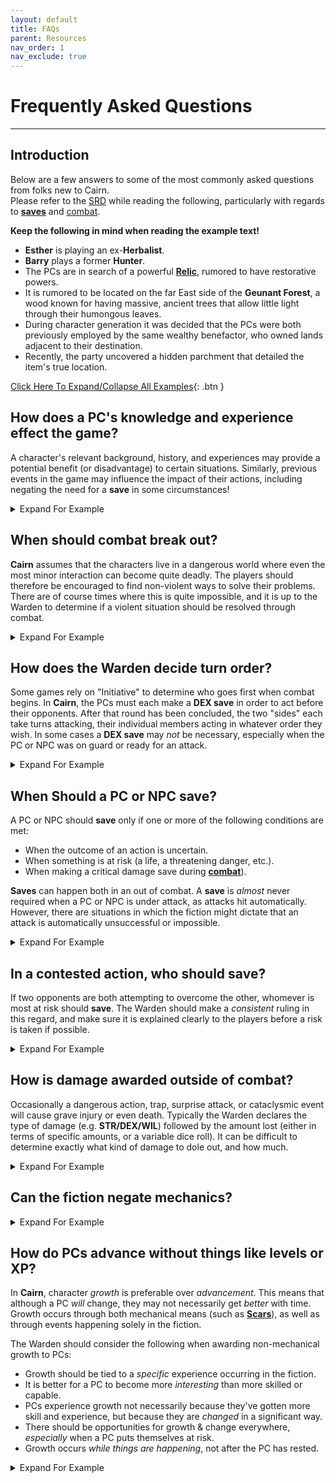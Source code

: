 ```yaml
---
layout: default
title: FAQs
parent: Resources
nav_order: 1
nav_exclude: true
---
```


# Frequently Asked Questions
---

## Introduction
Below are a few answers to some of the most commonly asked questions from folks new to Cairn.  
Please refer to the [SRD](/cairn-srd/) while reading the following, particularly with regards to [**saves**](/cairn-srd/#saves) and [combat](/cairn-srd/#combat).

**Keep the following in mind when reading the example text!**  
- **Esther** is playing an ex-**Herbalist**.
- **Barry** plays a former **Hunter**.
- The PCs are in search of a powerful [**Relic**](/cairn-srd/#relics), rumored to have restorative powers.
- It is rumored to be located on the far East side of the **Geunant Forest**, a wood known for having massive, ancient trees that allow little light through their humongous leaves.
- During character generation it was decided that the PCs were both previously employed by the same wealthy benefactor, who owned lands adjacent to their destination.
- Recently, the party uncovered a hidden parchment that detailed the item's true location.

<a href='#/' id='expAll' class='exp'>Click Here To Expand/Collapse All Examples</a>{: .btn }

## How does a PC's knowledge and experience effect the game?
A character's relevant background, history, and experiences may provide a potential benefit (or disadvantage) to certain situations. Similarly, previous events in the game may influence the impact of their actions, including negating the need for a **save** in some circumstances!

<details markdown="block">
  <summary>
Expand For Example
 </summary>

 **Warden**: _"You've spent the better part of the morning cutting your way through the **Geunant Forest**, chopping past hanging vines and waist-high brambles. It is very easy to get lost here among the surrounding underbrush. To make matters worse the Sun is completely obscured by the thick overhead branches."_

 **Barry**: _"Does my **Hunter** background help at all?"_

 **Warden:** _"Yes, though you have to stop every few minutes to survey your surroundings; progress is slow-going as a result. You continue heading East towards your destination."_

 **Warden:** _"After a few hours you exit into a small clearing in the wood, perfect for a short break. On the other end of the clearing is a small, visible path heading East. The entrance to the path is blocked by a large flowering plant sitting in a solitary sunbeam; it drips a green ichor from open, blue pods."_

 **Esther**: _"As a former **Herbalist**, do I recognize this plant?"_

 **Warden**: _"Yes. You also knows that it is probably overgrown on account of the sunbeam drenching it in natural light."_

**Esther**: _"What do the colors tell me about the plant? Is it poisonous? What about the green ichor?"_

**Warden**: _"You observe all these things, and reckon that yes it is very likely poisonous, as the petals closely resemble that of Wolfsbane."_

 **Barry**: _"All right, here's the plan: I'll climb up one of these trees above the plant and drape my blanket over it, blocking the sunlight. Hopefully that'll make the pods close up!"_

 **What if none of the PCs had any relevant experience or expertise?**
 - Had there been no PC with the **Herbalist** background, the Warden would likely have declared the PCs ignorant of the plant's properties, and (hopefully) the players would try to learn more by asking questions and experimentation.
 - If a PC had a _tangential_ background (like the **Hunter**) the Warden could let the [Fates decide](/cairn-srd/#die-of-fate) and roll 1d6. The higher the roll, the more likely the PC would know something relevant or useful.

</details>

## When should combat break out?
**Cairn** assumes that the characters live in a dangerous world where even the most minor interaction can become quite deadly. The players should therefore be encouraged to find non-violent ways to solve their problems. There are of course times where this is quite impossible, and it is up to the Warden to determine if a violent situation should be resolved through combat.

<details markdown="block">
  <summary>
Expand For Example
 </summary>

 **Warden**: _"By late afternoon you finally break through the forest boundary. Spilling out of the treeline, you nearly step into a deep chasm splitting the forest in two. Finally, you have arrived at the **God-Slip**, a seemingly endless ravine with no bridge crossing it. Judging by the sheer rock walls on either side, climbing down would be extremely dangerous. Unfortunately, your quarry is likely located just across, where the cliffs meet the edge of the world. There is a small clearing nearby where you could set up camp, shrouded by a humongous Oak tree planted close to the chasm."_

 **Esther**: _"I think we should make camp before moving out. If we have to climb into or around this chasm, I'd rather have the light on our side!"_

 **Barry**: _"Definitely. I wonder what the safest way to do it would be? Backs against the ravine?"_

 **Warden**: _"Yes, unless of course something comes out of it!" Who's on first watch, by the way?"_

 **Esther**: _"I'll take first shift._"

  **Warden**: _"You make camp and eat one of your rations. Halfway through the first shift, you hear a snapping of twigs coming from just to the West of the campsite, back towards the **Geunant Forest**. What do you do?"_

  **Esther**: _"I'd like to kick my comrade awake so I'm not alone in this, quietly nodding my head towards the direction of the noise and making the symbol for silence."_

  **Warden**: _"You do that, and he sits up just as a pair of horrid red eyes become visible behind the underbrush._"

  **Barry**: _"What do we know about the creatures here?"_

  **Warden**: _"You know that whatever creatures may be stalking this forest at night are very likely dangerous. You will likely not have time to chat with whatever is about to come out of there."_

  **Esther**: _"I'm prepared to fight, then. I stand up and draw my sword, ready for whatever comes."_

</details>

## How does the Warden decide turn order?
Some games rely on "Initiative" to determine who goes first when combat begins. In **Cairn**, the PCs must each make a **DEX save** in order to act before their opponents. After that round has been concluded, the two "sides" each take turns attacking, their individual members acting in whatever order they wish. In some cases a **DEX save** may _not_ be necessary, especially when the PC or NPC was on guard or ready for an attack.

<details markdown="block">
  <summary>
Expand For Example
 </summary>

 **Warden**: _"An Elk-like creature with glowing-red eyes explodes from the darkness of the wood opposite the party's campsite. A sea of mist flows off the creature's body as it runs directly at you, **Barry**. **Esther** was at the ready, so she gets to go first."_

 **Barry**: _"What about me?"_

 **Warden**: _"You'll need to make a **DEX save** to see if you are able to ready yourself in time to react before the creature."_

 **Barry**: _"I rolled 1d20, and the result is a 17. Ouch."_

 **Warden**: _"Yes, that's a fail. **Esther** will go first, then the creature, and finally **Barry**. After that you both will go again in any order you wish, then the creature, and so on."_

</details>

## When Should a PC or NPC **save**?
A PC or NPC should **save** only if one or more of the following conditions are met:
- When the outcome of an action is uncertain.
- When something is at risk (a life, a threatening danger, etc.).
- When making a critical damage save during [**combat**](/cairn-srd/#critical-damage)).

**Saves** can happen both in an out of combat. A **save** is _almost_ never required when a PC or NPC is under attack, as attacks hit automatically. However, there are situations in which the fiction might dictate that an attack is automatically unsuccessful or impossible.

<details markdown="block">
  <summary>
Expand For Example
 </summary>

 **Esther**: _"Do we know anything about this creature?"_

 **Warden**: _"Yes - it's a [**Blood Elk**](/monsters/blood-elk/), which is a sort of killer deer born from great greed or envy. They are pretty powerful, from what you've heard."_

 **Esther**: _"Spooky! In that case, I want to use my action to help drag my comrade out of the way, maybe towards that Oak tree you mentioned earlier."_

 **Warden**: _"You were already standing and ready to go, so I'm going to rule that this just happens, too quickly for the creature to change its trajectory. You manage to pull **Barry** just to the East of the now-trampled campsite, close to the Oak tree located just steps away from the **God-Slip**. Now, it's the **Blood Elk's** turn. It plows through the space **Barry** once occupied, wrecking the campfire. It swings wildly around, nearly careening off the cliff-face in the process. It's eyes glow a hateful violet as it turns back towards the both of you. **Barry**, it's your turn. You should note that you have only your hip-knife for combat, as everything else is still back at the camp. Worse, the darkness has impeded your ability to see more than its flaming red eyes. Use 1d4 when rolling damage."_

 **Barry**: _"Screaming, I launch my dagger straight at the creature. I roll 1d4 and the result is a 1."_

 **Warden**: _"The knife flies expertly from your hand, slicing through the misty air just above the creature, landing a few feet behind it. The beast whinnies in anger, then crouches as it prepares to charge again. It's your side's turn now. Go in any order."_

 **Esther**: _"I have an idea: the creature previously charged at **Barry**, right? So it seems reasonable that it would do so again. What if I tossed one end of my rope to **Barry**, and then looped it to a nearby tree? Then if it comes close enough try and trample him again, he could just... leap off the cliff? Holding the rope for support, of course."_

 **Barry**: _"Uh... That sounds like a plan, I guess. Yes, let's do it!"_

 **Why didn't Barry need to save in order to successfully wrap the rope around the tree?**  
 On a turn, a PC can attempt any action; a **save** is only required if one of the conditions listed above are met. It seemed reasonable that **Barry** would be able to make a mad dash around the tree (which was only a few feet away) with the rope without much danger. Had he tried to run close to the **Blood Elk** or done something equally uncertain or dangerous, he would have been required to **save**.

</details>

## In a contested action, who should save?
If two opponents are both attempting to overcome the other, whomever is most at risk should **save**. The Warden should make a _consistent_ ruling in this regard, and make sure it is explained clearly to the players before a risk is taken if possible.

 <details markdown="block">
   <summary>
 Expand For Example
  </summary>

  **Warden**: _"**Esther**, you toss one end of your rope to **Barry**, who quickly loops the rope around the Oak tree, then rushes towards the cliff-face on the other side, screaming at the creature to charge at him. **Esther** takes point as a sort of ballast in case he falls. **Barry**, as you are in position to react, I'm going to allow you a sort of out of combat reaction."_

  **Barry**: _"All right, if it comes near me I'd like to stand near the cliff edge, ready to leap out of the way."_

  **Warden**: _"Understood. It is now the **Blood Elk's** turn, and obviously it's still very angry at you, **Barry**. Raising its devilish hooves, the beast charges towards you once again. You leap off the cliff at the last second, holding onto the rope with all your might. The **Blood Elk** attempts to halt its attack the moment it sees its target falling. It makes a **DEX save** to see if it can successfully stop. Ack, it rolled a 20, and goes tumbling off the cliff and into the vast dark below."_

  **Why didn't the Blood Elk make an attack roll, as the combat rules imply?**
  The attack was considered possible, but very dangerous as well. Had the creature used a ranged attack or was a trained melee attacker it would have been far less risky to attack **Barry**. Unfortunately it was a beast, and only capable of running people down with its sharp hooves.

  **Why did the Blood Elk make the save instead of Barry, who was also at risk?**  
  In this example, the **Blood Elk** was far more at risk than its human opponent, because:   
  - As an enthralled beast, it was likely not capable of creative thinking or advanced problem solving.
  - One of its primary features is its relative bulk and speed, and it is likely that these properties would make a sudden stop quite difficult.
  - Accordingly, there were no situational or mechanical benefits that could provide any advantage to the **Blood Elk** in this scenario.

  Conversely, **Barry** was the least at risk of the two:
  - As a former hunter, he had already firmly established his ability to do things of this nature.
  - **Esther** had tied the rope around a tree, using herself as a ballast. This provided a clear *situational* advantage.

  If **Barry** had been injured or had less time to prepare, it would be conceivable to ask for a **STR save** to see if he could hold on to the rope.

</details>

## How is damage awarded outside of combat?
Occasionally a dangerous action, trap, surprise attack, or cataclysmic event will cause grave injury or even death. Typically the Warden declares the type of damage (e.g. **STR/DEX/WIL**) followed by the amount lost (either in terms of specific amounts, or a variable dice roll). It can be difficult to determine exactly what kind of damage to dole out, and how much.  

<details markdown="block">
  <summary>
Expand For Example
 </summary>

 **Warden**: "_After your encounter with the **Blood Elk**, you return to camp and try to catch as much sleep as they can. By daybreak both of you are awake and ready to continue on your journey."_

 **Esther**: _"Right. The question is, how do we cross the **God-Slip**? Are there any bridges at our level?"_

 **Warden**: _"Not that you can see. In the far North a copse of trees hugs the ravine and partially blocks your way; you'd need to explore a bit to see past them.  A few hundred meters South however you can see a small shelf jutting out from inside the ravine, probably fifty feet down. It makes a sort of "L" shape, getting pretty close to the other side. It might require a little work to shimmy onto, but it seems doable."_

 **Barry**: _"I say, let's go for the shelf. Still go that rope? I have some pitons."_

 **Esther**: _"Yeah, I don't see a better way across. Let's go."_

 **Warden**: _"After a half hour's walk along the ravine, you finally arrive at a spot just above the shelf. Deep within the chasm you can see a blanket of early morning fog, and just beneath it the glitter of rushing water."_

 **Barry**: _"Are there any large stones near the edge? I'd like to hammer a piton into it, then loop our rope through. I can lower myself safely into the ravine and onto the shelf."_

 **Warden**: _"You find a large stone along the edge and hammer the piton into it."_

 **Barry**: _"Great, I lower myself down. **Esther** will follow, I assume."_

 **Warden**: _"Carefully planting your feet on the shelf, you test the rope and call up to **Esther**, who climbs down. After she has arrived safely on the shelf, you survey your surroundings. The shelf appears to zigzag down the inside of the ravine, nearly to the bottom. The sound of rushing water below fills the ravine. Do you leave the rope behind for the return journey?"_

 **Esther**: _"Unfortunately, yes. I'm also going to mark our location on my map. Who knows if it'll make a difference, but just in case... OK, let's get out of here."_

 **Warden**: _"You move carefully along the shelf, digging your fingers into the cliff-face for safety. After an arduous fifteen minutes, you finally arrive at a small waterfall blocking the path forward. Icy water flows down the slippery rock surface and into a small basin below. The rock wall is slick with moss here, and you will likely slip if you try to step through. What do you do?"_

 **Barry**: _"Is there another way forward?"_

 **Warden**: _"Not from what you can tell. You could try and climb down, but it is quite dark and likely even more dangerous."_

 **Barry**: _"OK, I think I'll try my luck with the waterfall, thank you. **Esther**, can you grab onto bag as I step through?"_

 **Esther**: _"And have you take me with you? No thanks!"_

 **Warden**: _"You'll have to make a **DEX save** to see if you can cross over the slick surface without slipping."_

 **Barry**: _"I rolled a 14, a fail. Damn."_

 **Warden**: _"You slip and tumble down the waterfall and into the water-filled basin below. You loses 1d4 STR damage, and one item from your pack is also knocked loose. I'm going to roll a Fate die... hey, a lucky 5! OK, you get to choose what falls out."_

**Which Ability should non-combat damage impact?**
- If the injury affects their physical strength or health, subtract from **STR**. _This does not trigger a **critical damage save**_. **STR** is a reflection of a PC's health, and should reflect that in subtle but interesting ways: perhaps requiring a **save** where none would have been necessary before.
- If the injury impacts their ability to move, react quickly, or their fine motor skills, subtract from **DEX**. This frequently is paired with an in-fiction impact as well; broken fingers would impact a PC's ability to pick locks, for example.
- If the spirit, willpower, or determination of a PC has been impacted, subtract from **WIL**. Especially helpful to consider during magical or superficial injuries. A PC whose soul was burnt by arcane energy may need to make a **WIL** save to read Spellbooks, for example.

A few considerations:
- An injury could take on multiple facets: [**Deprivation**](/cairn-srd/#deprivation--fatigue) may accompany STR loss from poison, for instance. Provide a potential solution to overcoming the illness, as well.
- Damage should happen as a consequence of failing a **save**. Do not make players **save** after-the-fact.
- Fictional injuries are just as powerful as direct mechanical damage. **DEX** loss will have an impact on a character's reflexes and speed, but a broken leg may prevent a character from being able to move at all!

</details>

## Can the fiction negate mechanics?

<details markdown="block">
  <summary>
Expand For Example
 </summary>

 **Barry**: _"Well, that was a bad idea. If I get to choose what I lose though... how about my remaining piton? Everything else is just to important, and I don't have a rope anyways. Speaking of which, how exactly am I going to get back up there without one?"_

**Esther**: _"Makes sense to me. Hey, how much can I see of the chasm from where I'm standing?"_

 **Warden**: _"There isn't much light here, but something glints in the darkness beneath you. If you had more light, you could perhaps make out what it is."_

 **Esther**: _"Why don't I toss you my lamp, which is still dry as far as I know. Does that require a roll?"_

 **Warden**: _"Nope. **Barry**, you catch it without issue. Now, you get a decent view of the chasm beneath. You see a series of small waterfalls, basins and protruding shelves going all the way down to a rushing river on the bottom. There is even a narrowing of the ravine itself just below them where you could conceivably leap over to the other side!"_

 _to be continued_
 _

</details>

## How do PCs advance without things like levels or XP?
In **Cairn**, character _growth_ is preferable over _advancement_. This means that although a PC _will_ change, they may not necessarily get _better_ with time. Growth occurs through both mechanical means (such as [**Scars**](/cairn-srd/#scars)), as well as through events happening solely in the fiction.

The Warden should consider the following when awarding non-mechanical growth to PCs:
- Growth should be tied to a _specific_ experience occurring in the fiction.
- It is better for a PC to become more _interesting_ than more skilled or capable.
- PCs experience growth not necessarily because they've gotten more skill and experience, but because they are _changed_ in a significant way.
- There should be opportunities for growth & change everywhere, _especially_ when a PC puts themselves at risk.
- Growth occurs _while things are happening_, not after the PC has rested.


<details markdown="block">
  <summary>
Expand For Example
 </summary>

 _example here_
</details>

<script>
var xa = document.getElementById('expAll');
xa.addEventListener('click', function(e) {

  e.target.classList.toggle('exp');
  e.target.classList.toggle('col');

  var details = document.querySelectorAll('details');

  Array.from(details).forEach(function(obj, idx) {
    if (e.target.classList.contains('exp')) {
      obj.open = false;
    } else {
      obj.open = true;
    }
  });
}, false);
</script>
